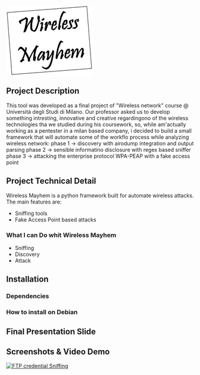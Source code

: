 <img src="images/logo.png" align="center" />


## Project Description
This tool was developed as a final project of "Wireless network" course @ Università degli Studi di Milano.
Our professor asked us to develop something intresting, innovative and creative regardingono of the wireless technologies tha we studied during his coursework, so, while am'actually working as a pentester in a milan based company, i decided to build a small framework that will automate some of the workflo process while analyzing wireless network:
phase 1 -> discovery with airodump integration and output parsing
phase 2 -> sensible informatino disclosure with regex based sniffer
phase 3 -> attacking the enterprise protocol WPA-PEAP with a fake access point 

## Project Technical Detail
Wireless Mayhem is a python framework built for automate wireless attacks.
The main features are:
- Sniffing tools
- Fake Access Point based attacks
### What I can Do whit Wireless Mayhem
- Sniffing
- Discovery
- Attack 


## Installation

### Dependencies

### How to install on Debian

## 

## Final Presentation Slide

## Screenshots & Video Demo
[![FTP credential Sniffing](https://img.youtube.com/vi/KcH81PO7jVk/0.jpg)](https://www.youtube.com/watch?v=KcH81PO7jVk)

